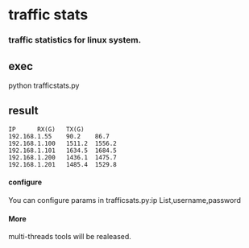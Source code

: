 traffic stats
========
### traffic statistics for linux system.

## exec

python trafficstats.py

## result
```
IP		RX(G)	TX(G)
192.168.1.55	90.2	86.7
192.168.1.100	1511.2	1556.2
192.168.1.101	1634.5	1684.5
192.168.1.200	1436.1	1475.7
192.168.1.201	1485.4	1529.8
```
#### configure

You can configure params in trafficsats.py:ip List,username,password

#### More

multi-threads tools will be realeased.
